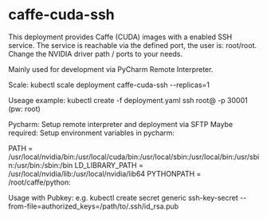 # caffe-cuda-ssh
This deployment provides Caffe (CUDA) images with a enabled SSH service. The service is reachable via the defined port, the user is: root/root. Change the NVIDIA driver path / ports to your needs.

Mainly used for development via PyCharm Remote Interpreter.

Scale: kubectl scale deployment caffe-cuda-ssh --replicas=1

Useage example:
kubectl create -f deployment.yaml
ssh root@<node> -p 30001 (pw: root)

Pycharm: Setup remote interpreter and deployment via SFTP
Maybe required: Setup environment variables in pycharm:

PATH = /usr/local/nvidia/bin:/usr/local/cuda/bin:/usr/local/sbin:/usr/local/bin:/usr/sbin:/usr/bin:/sbin:/bin
LD_LIBRARY_PATH = /usr/local/nvidia/lib:/usr/local/nvidia/lib64
PYTHONPATH = /root/caffe/python:

Usage with Pubkey:
e.g. kubectl create secret generic ssh-key-secret --from-file=authorized_keys=/path/to/.ssh/id_rsa.pub